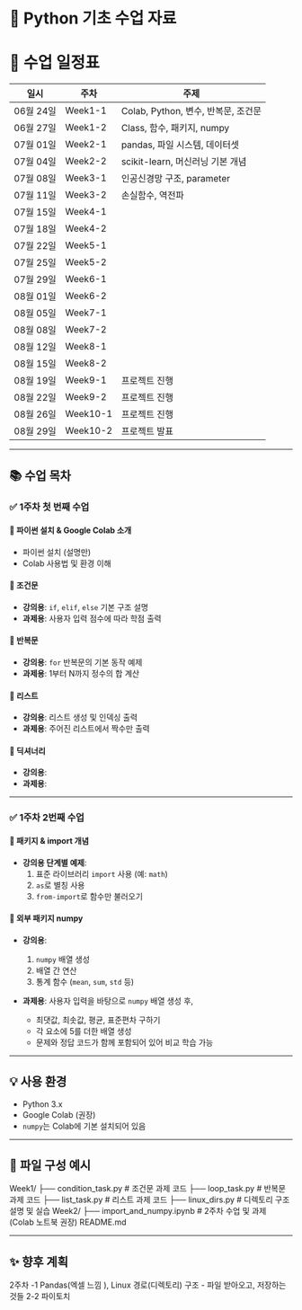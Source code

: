# 🐍 Python 기초 수업 자료

# 📅 수업 일정표

| 일시       | 주차     | 주제                                      |
|------------|----------|-------------------------------------------|
| 06월 24일  | Week1-1  | Colab, Python, 변수, 반복문, 조건문       |
| 06월 27일  | Week1-2  | Class, 함수, 패키지, numpy                |
| 07월 01일  | Week2-1  | pandas, 파일 시스템, 데이터셋             |
| 07월 04일  | Week2-2  | scikit-learn, 머신러닝 기본 개념          |
| 07월 08일  | Week3-1  | 인공신경망 구조, parameter               |
| 07월 11일  | Week3-2  | 손실함수, 역전파                          |
| 07월 15일  | Week4-1  |                                           |
| 07월 18일  | Week4-2  |                                           |
| 07월 22일  | Week5-1  |                                           |
| 07월 25일  | Week5-2  |                                           |
| 07월 29일  | Week6-1  |                                           |
| 08월 01일  | Week6-2  |                                           |
| 08월 05일  | Week7-1  |                                           |
| 08월 08일  | Week7-2  |                                           |
| 08월 12일  | Week8-1  |                                           |
| 08월 15일  | Week8-2  |                                           |
| 08월 19일  | Week9-1  | 프로젝트 진행                             |
| 08월 22일  | Week9-2  | 프로젝트 진행                             |
| 08월 26일  | Week10-1 | 프로젝트 진행                             |
| 08월 29일  | Week10-2 | 프로젝트 발표                             |
---

## 📚 수업 목차

### ✅ 1주차 첫 번째 수업
#### 📌 파이썬 설치 & Google Colab 소개
- 파이썬 설치 (설명만)
- Colab 사용법 및 환경 이해

#### 📌 조건문
- **강의용**: `if`, `elif`, `else` 기본 구조 설명
- **과제용**: 사용자 입력 점수에 따라 학점 출력

#### 📌 반복문
- **강의용**: `for` 반복문의 기본 동작 예제
- **과제용**: 1부터 N까지 정수의 합 계산

#### 📌 리스트
- **강의용**: 리스트 생성 및 인덱싱 출력
- **과제용**: 주어진 리스트에서 짝수만 출력

#### 📌 딕셔너리
- **강의용**: 
- **과제용**:

  
---

### ✅ 1주차 2번째 수업
#### 📌 패키지 & import 개념
- **강의용 단계별 예제**:
  1. 표준 라이브러리 `import` 사용 (예: `math`)
  2. `as`로 별칭 사용
  3. `from-import`로 함수만 불러오기

#### 📌 외부 패키지 numpy
- **강의용**:
  1. `numpy` 배열 생성
  2. 배열 간 연산
  3. 통계 함수 (`mean`, `sum`, `std` 등)

- **과제용**:
  사용자 입력을 바탕으로 `numpy` 배열 생성 후,
  - 최댓값, 최솟값, 평균, 표준편차 구하기
  - 각 요소에 5를 더한 배열 생성
  - 문제와 정답 코드가 함께 포함되어 있어 비교 학습 가능
 


---

## 💡 사용 환경
- Python 3.x
- Google Colab (권장)
- `numpy`는 Colab에 기본 설치되어 있음

---

## 📂 파일 구성 예시

Week1/
├── condition_task.py # 조건문 과제 코드
├── loop_task.py # 반복문 과제 코드
├── list_task.py # 리스트 과제 코드
├── linux_dirs.py # 디렉토리 구조 설명 및 실습
Week2/
├── import_and_numpy.ipynb # 2주차 수업 및 과제 (Colab 노트북 권장)
README.md

---

## ✨ 향후 계획
2주차 -1 Pandas(엑셀 느낌 ), Linux 경로(디렉토리) 구조 - 파일 받아오고, 저장하는 것들
2-2 파이토치 
